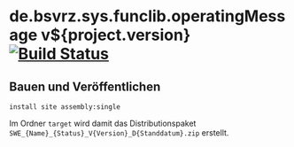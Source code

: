 de.bsvrz.sys.funclib.operatingMessage v${project.version} [![Build Status](https://travis-ci.org/datenverteiler/de.bsvrz.sys.funclib.operatingMessage.svg?branch=master)](https://travis-ci.org/datenverteiler/de.bsvrz.sys.funclib.operatingMessage)
============================================


Bauen und Veröffentlichen
-------------------------

    install site assembly:single

Im Ordner `target` wird damit das Distributionspaket
`SWE_{Name}_{Status}_V{Version}_D{Standdatum}.zip` erstellt.
